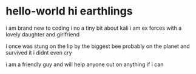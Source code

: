 # hello-world hi earthlings

i am brand new to coding i no a tiny bit about kali
i am ex forces with a lovely daughter and girlfriend

i once was stung on the lip by the biggest bee probably on the planet and survived it
i didnt even cry 

i am a friendly guy and will help anyone out on anything if i can
